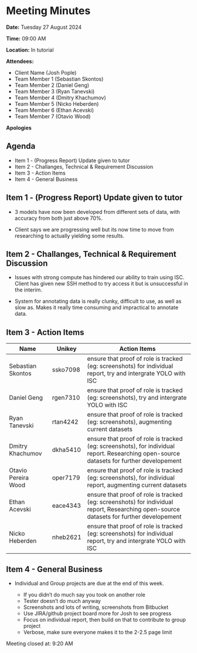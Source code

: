 # Meeting Minutes

**Date:** Tuesday 27 August 2024

**Time:** 09:00 AM

**Location:** In tutorial

**Attendees:**

* Client Name (Josh Pople)
* Team Member 1 (Sebastian Skontos)
* Team Member 2 (Daniel Geng)
* Team Member 3 (Ryan Tanevski)
* Team Member 4 (Dmitry Khachumov)
* Team Member 5 (Nicko Heberden)
* Team Member 6 (Ethan Acevski)
* Team Member 7 (Otavio Wood)

**Apologies**

## Agenda

* Item 1 - (Progress Report) Update given to tutor
* Item 2 - Challanges, Technical & Requirement Discussion
* Item 3 - Action Items
* Item 4 - General Business

## Item 1 - (Progress Report) Update given to tutor

* 3 models have now been developed from different sets of data, with accuracy from both just above 70%.

* Client says we are progressing well but its now time to move from researching to actually yielding some results. 

## Item 2 - Challanges, Technical & Requirement Discussion

* Issues with strong compute has hindered our ability to train using ISC. Client has given new SSH method to try access it but is unsuccessful in the interim.

* System for annotating data is really clunky, difficult to use, as well as slow as. Makes it really time consuming and impractical to annotate data. 


## Item 3 - Action Items

| Name | Unikey | Action Items |
|--|--|--|
| Sebastian Skontos | ssko7098 | ensure that proof of role is tracked (eg: screenshots) for individual report, try and intergrate YOLO with ISC |
| Daniel Geng | rgen7310 | ensure that proof of role is tracked (eg: screenshots), try and intergrate YOLO with ISC |
| Ryan Tanevski | rtan4242 | ensure that proof of role is tracked (eg: screenshots), augmenting current datasets |
| Dmitry Khachumov | dkha5410 | ensure that proof of role is tracked (eg: screenshots), for individual report. Researching open-source datasets for further developement |
| Otavio Pereira Wood | oper7179 | ensure that proof of role is tracked (eg: screenshots), for individual report, augmenting current datasets |
| Ethan Acevski | eace4343 | ensure that proof of role is tracked (eg: screenshots) for individual report, Researching open-source datasets for further developement |
| Nicko Heberden | nheb2621 | ensure that proof of role is tracked (eg: screenshots) for individual report, try and intergrate YOLO with ISC|

## Item 4 - General Business

* Individual and Group projects are due at the end of this week.


    -	If you didn’t do much say you took on another role
    -	Tester doesn’t do much anyway 
    -	Screenshots and lots of writing, screenshots from Bitbucket
    -	Use JIRA/github project board more for Josh to see progress
    -	Focus on individual report, then build on that to contribute to group project
    -	Verbose, make sure everyone makes it to the 2-2.5 page limit 


Meeting closed at:  9:20 AM
